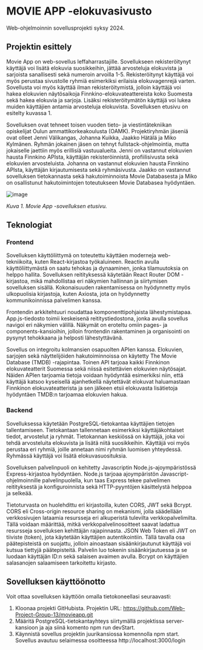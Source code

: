 # MOVIE APP -elokuvasivusto

Web-ohjelmoinnin sovellusprojekti syksy 2024.


## Projektin esittely

Movie App on web-sovellus leffaharrastajille. Sovellukseen rekisteröitynyt käyttäjä voi lisätä elokuvia suosikkeihin, jättää arvosteluja elokuvista ja sarjoista sanallisesti sekä numeroin arvoilla 1-5. Rekisteröitynyt käyttäjä voi myös perustaa sivustolle ryhmiä esimerkiksi erilaisia elokuvagenrejä varten. Sovellusta voi myös käyttää ilman rekisteröitymistä, jolloin käyttäjä voi hakea elokuvien näytösaikoja Finnkino-elokuvateattereista koko Suomesta sekä hakea elokuvia ja sarjoja. Lisäksi rekisteröitymätön käyttäjä voi lukea muiden käyttäjien antamia arvosteluja elokuvista. Sovelluksen etusivu on esitelty kuvassa 1.

Sovelluksen ovat tehneet toisen vuoden tieto- ja viestintätekniikan opiskelijat Oulun ammattikorkeakoulusta (OAMK). Projektiryhmän jäseniä ovat olleet Jenni Välikangas, Johanna Kuikka, Jaakko Hätälä ja Miko Kylmänen. Ryhmän jokainen jäsen on tehnyt fullstack-ohjelmointia, mutta jokaiselle jaettiin myös erillisiä vastuualueita. Jenni on vastannut elokuvien hausta Finnkino APIsta, käyttäjän rekisteröinnistä, profiilisivusta sekä elokuvien arvosteluista. Johanna on vastannut elokuvien hausta Finnkino APIsta, käyttäjän kirjautumisesta sekä ryhmäsivusta. Jaakko on vastannut sovelluksen tietokannasta sekä hakutoiminnoista Movie Databasesta ja Miko on osallistunut hakutoimintojen toteutukseen Movie Databasea hyödyntäen.


![image](https://github.com/user-attachments/assets/10d3bcc7-4b33-4667-8280-ae9bd1749aba)

_Kuva 1. Movie App -sovelluksen etusivu._


## Teknologiat


### Frontend

Sovelluksen käyttöliittymä on toteutettu käyttäen moderneja web-tekniikoita, kuten React-kirjastoa työkaluineen. Reactin avulla käyttöliittymästä on saatu tehokas ja dynaaminen, jonka tilamuutoksia on helppo hallita. Sovelluksen reitityksessä käytetään React Router DOM -kirjastoa, mikä mahdollistaa eri näkymien hallinnan ja siirtymisen sovelluksen sisällä. Kokonaisuuden rakentamisessa on hyödynnetty myös ulkopuolisia kirjastoja, kuten Axiosta, jota on hyödynnetty kommunikoinnissa palvelimen kanssa.

Frontendin arkkitehtuuri noudattaa komponenttipohjaista lähestymistapaa. App.js-tiedosto toimii keskeisenä reititystiedostona, jonka avulla sovellus navigoi eri näkymien välillä. Näkymät on eroteltu omiin pages- ja components-kansioihin, jolloin frontendin rakentaminen ja organisointi on pysynyt tehokkaana ja helposti lähestyttävänä.

Sovellus on integroitu kolmansien osapuolten APIen kanssa. Elokuvien, sarjojen sekä näyttelijöiden hakutoiminnoissa on käytetty The Movie Database (TMDB) -rajapintaa. Toinen API tarjoaa kaikki Finnkinon elokuvateatterit Suomessa sekä niissä esitettävien elokuvien näytösajat. Näiden APIen tarjoamia tietoja voidaan hyödyntää esimerkiksi niin, että käyttäjä katsoo kyseisellä ajanhetkellä näytettävät elokuvat haluamastaan Finnkinon elokuvateatterista ja sen jälkeen etsii elokuvasta lisätietoja hyödyntäen TMDB:n tarjoamaa elokuvien hakua.


### Backend

Sovelluksessa käytetään PostgreSQL-tietokantaa käyttäjien tietojen tallentamiseen. Tietokantaan tallennetaan esimerkiksi käyttäjäkohtaiset tiedot, arvostelut ja ryhmät. Tietokannan keskiössä on käyttäjä, joka voi tehdä arvosteluita elokuvista ja lisätä niitä suosikkeihin. Käyttäjä voi myös perustaa eri ryhmiä, joille annetaan nimi ryhmän luomisen yhteydessä. Ryhmässä käyttäjä voi lisätä elokuvasuosituksia.

Sovelluksen palvelinpuoli on kehitetty Javascriptin Node.js-ajoympäristössä Express-kirjastoa hyödyntäen. Node.js tarjoaa ajoympäristön Javascript-ohjelmoinnille palvelinpuolella, kun taas Express tekee palvelimen reitityksestä ja konfiguroinnista sekä HTTP-pyyntöjen käsittelystä helppoa ja selkeää.

Tietoturvasta on huolehdittu eri kirjastoilla, kuten CORS, JWT sekä Bcrypt. CORS eli Cross-origin resource sharing on mekanismi, jolla säädellään verkkosivujen lataamia resursseja eri alkuperistä tulevilta verkkopalvelimilta. Tällä voidaan määrittää, mitkä verkkopalvelinosoitteet saavat ladattua resursseja sovelluksen kehittäjän rajapinnasta. JSON Web Token eli JWT on tiiviste (token), jota käytetään käyttäjien autentikointiin. Tällä tavalla osa päätepisteistä on suojattu, jolloin ainoastaan sisäänkirjautunut käyttäjä voi kutsua tiettyjä päätepisteitä. Palvelin luo tokenin sisäänkirjautuessa ja se luodaan käyttäjän ID:n sekä salaisen avaimen avulla. Bcrypt on käyttäjien salasanojen salaamiseen tarkoitettu kirjasto.


## Sovelluksen käyttöönotto

Voit ottaa sovelluksen käyttöön omalla tietokoneellasi seuraavasti:

1. Kloonaa projekti GitHubista. Projektin URL: https://github.com/Web-Project-Group-13/movieapp.git
2. Määritä PostgreSQL-tietokantayhteys siirtymällä projektissa server-kansioon ja aja siinä komento npm run devStart.
3. Käynnistä sovellus projektin juurikansiossa komennolla npm start. Sovellus avautuu selaimessa osoitteessa http://localhost:3000/login


